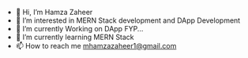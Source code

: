 - 👋 Hi, I’m Hamza Zaheer
- 👀 I’m interested in MERN Stack development and DApp Development
- 🌱 I’m currently Working on DApp FYP...
- 🌱 I’m currently learning MERN Stack
- 📫 How to reach me mhamzazaheer1@gmail.com

<!---
Hamzazaheer1/Hamzazaheer1 is a ✨ special ✨ repository because its `README.md` (this file) appears on your GitHub profile.
You can click the Preview link to take a look at your changes.
- 👀 I’m interested in ...
- 🌱 I’m currently learning ...
- 💞️ I’m looking to collaborate on ...
--->
